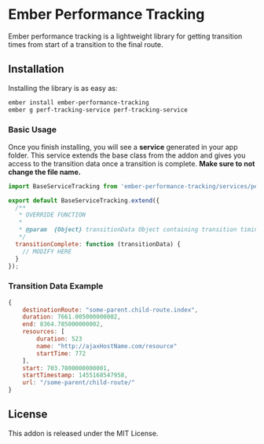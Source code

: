 # Ember Performance Tracking

Ember performance tracking is a lightweight library for getting transition times from start of a transition to the final route.

## Installation
Installing the library is as easy as:
```bash
ember install ember-performance-tracking
ember g perf-tracking-service perf-tracking-service
```

### Basic Usage
Once you finish installing, you will see a **service** generated in your app folder. This service extends the base class from the addon and gives you access to the transition data once a transition is complete. **Make sure to not change the file name.**
```js
import BaseServiceTracking from 'ember-performance-tracking/services/performance-tracking';

export default BaseServiceTracking.extend({
  /**
   * OVERRIDE FUNCTION
   * 
   * @param  {Object} transitionData Object containing transition timing data
   */
  transitionComplete: function (transitionData) {
    // MODIFY HERE
  }
});
```

### Transition Data Example
```js
{
    destinationRoute: "some-parent.child-route.index",
    duration: 7661.005000000002,
    end: 8364.785000000002,
    resources: [
        duration: 523
        name: "http://ajaxHostName.com/resource"
        startTime: 772
    ],
    start: 703.7800000000001,
    startTimestamp: 1455168547958,
    url: "/some-parent/child-route/"
}
```

## License
This addon is released under the MIT License.